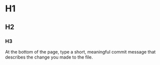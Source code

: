 # H1
## H2
### H3
At the bottom of the page, type a short, meaningful commit message that describes the change you made to the file.
